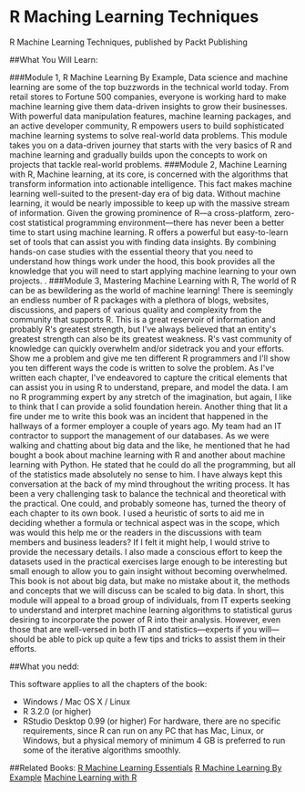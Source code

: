 # R Maching Learning Techniques
R Machine Learning Techniques, published by Packt Publishing

##What You Will Learn:

###Module 1, 
R Machine Learning By Example, Data science and machine learning are some of the top buzzwords in the technical world today. From retail stores to Fortune 500 companies, everyone is working hard to make machine learning give them data-driven insights to grow their businesses. With powerful data manipulation features, machine learning packages, and an active developer community, R empowers users to build sophisticated machine learning systems to solve real-world data problems. This module takes you on a data-driven journey that starts with the very basics of R and machine learning and gradually builds upon the concepts to work on projects that tackle real-world problems.
###Module 2, 
Machine Learning with R, Machine learning, at its core, is concerned with the algorithms that transform information into actionable intelligence. This fact makes machine learning well-suited to the present-day era of big data. Without machine learning, it would be nearly impossible to keep up with the massive stream of information. Given the growing prominence of R—a cross-platform, zero-cost statistical
programming environment—there has never been a better time to start using
machine learning. R offers a powerful but easy-to-learn set of tools that can
assist you with finding data insights. By combining hands-on case studies with the essential theory that you need to understand how things work under the hood, this book provides all the knowledge that you will need to start applying machine learning to your own projects. .
###Module 3,
Mastering Machine Learning with R, The world of R can be as bewildering as the world of machine learning! There is seemingly an endless number of R packages with a plethora of blogs, websites, discussions, and papers of various quality and complexity from the community that supports R. This is a great reservoir of information and probably R's greatest strength, but I've always believed that an entity's greatest strength can also be its greatest weakness. R's vast community of knowledge can quickly overwhelm and/or sidetrack
you and your efforts. Show me a problem and give me ten different R programmers
and I'll show you ten different ways the code is written to solve the problem. As I've
written each chapter, I've endeavored to capture the critical elements that can assist
you in using R to understand, prepare, and model the data. I am no R programming
expert by any stretch of the imagination, but again, I like to think that I can provide a
solid foundation herein. Another thing that lit a fire under me to write this book was an incident that happened in the hallways of a former employer a couple of years ago. My team had an IT contractor to support the management of our databases. As we were walking and chatting about big data and the like, he mentioned that he had bought a book about machine learning with R and another about machine learning with Python. He
stated that he could do all the programming, but all of the statistics made absolutely
no sense to him. I have always kept this conversation at the back of my mind throughout the writing process. It has been a very challenging task to balance the technical and theoretical with the practical. One could, and probably someone has, turned the theory of each chapter to its own book. I used a heuristic of sorts to aid me in deciding whether a formula or technical aspect was in the scope, which was would this help me or the readers in the discussions with team members and business leaders? If I felt it might help, I would strive to provide the necessary details. I also made a conscious effort to keep the datasets used in the practical exercises large enough to be interesting but small enough to allow you to gain insight without becoming overwhelmed. This book is not about big data, but make no mistake about it, the methods and concepts that we will discuss can be scaled to big data. In short, this module will appeal to a broad group of individuals, from IT experts seeking to understand and interpret machine learning algorithms to statistical gurus desiring to incorporate the power of R into their analysis. However, even those that are well-versed in both IT and statistics—experts if you will—should be able to pick up quite a few tips and tricks to assist them in their efforts.


##What you nedd:

This software applies to all the chapters of the book:
* Windows / Mac OS X / Linux
* R 3.2.0 (or higher)
* RStudio Desktop 0.99 (or higher)
For hardware, there are no specific requirements, since R can run on any PC that has
Mac, Linux, or Windows, but a physical memory of minimum 4 GB is preferred to
run some of the iterative algorithms smoothly.

##Related Books:
[R Machine Learning Essentials](https://www.packtpub.com/big-data-and-business-intelligence/r-machine-learning-essentials?utm_source=GitHub&utm_medium=Repository&utm_campaign=9781783987740)
[R Machine Learning By Example](https://www.packtpub.com/big-data-and-business-intelligence/r-machine-learning-example?utm_source=GitHub&utm_medium=Repository&utm_campaign=9781784390846)
[Machine Learning with R](https://www.packtpub.com/big-data-and-business-intelligence/machine-learning-r?utm_source=GitHub&utm_medium=Repository&utm_campaign=9781782162148)
